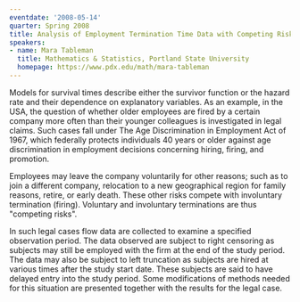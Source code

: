 ```yaml
---
eventdate: '2008-05-14'
quarter: Spring 2008
title: Analysis of Employment Termination Time Data with Competing Risks&quot;
speakers:
- name: Mara Tableman
  title: Mathematics & Statistics, Portland State University
  homepage: https://www.pdx.edu/math/mara-tableman
---
```

Models for survival times describe either the survivor function or the hazard rate and their dependence on explanatory variables. As an example, in the USA, the question of whether older employees are fired by a certain company more often than their younger colleagues is investigated in legal claims. Such cases fall under The Age Discrimination in Employment Act of 1967, which federally protects individuals 40 years or older against age discrimination in employment decisions concerning hiring, firing, and promotion. 

Employees may leave the company voluntarily for other reasons; such as to join a different company, relocation to a new geographical region for family reasons, retire, or early death. These other risks compete with involuntary termination (firing). Voluntary and involuntary terminations are thus &quot;competing risks&quot;. 

In such legal cases flow data are collected to examine a specified observation period. The data observed are subject to right censoring as subjects may still be employed with the firm at the end of the study period. The data may also be subject to left truncation as subjects are hired at various times after the study start date. These subjects are said to have delayed entry into the study period. Some modifications of methods needed for this situation are presented together with the results for the legal case.